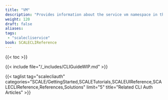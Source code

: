 ```yaml
---
title: "VM"
description: "Provides information about the service vm namespace in the TrueNAS CLI. Includes command syntax and common commands."
weight: 120
draft: false
aliases:
tags:
 - "scalecliservice"
book: SCALECLIReference
---
```


{{< toc >}}

{{< include file="/_includes/CLIGuideWIP.md" >}}

{{< taglist tag="scalecliauth" categories="SCALE/GettingStarted,SCALETutorials,SCALEUIReference,SCALECLIReference,References,Solutions" limit="5" title="Related CLI Auth Articles" >}}